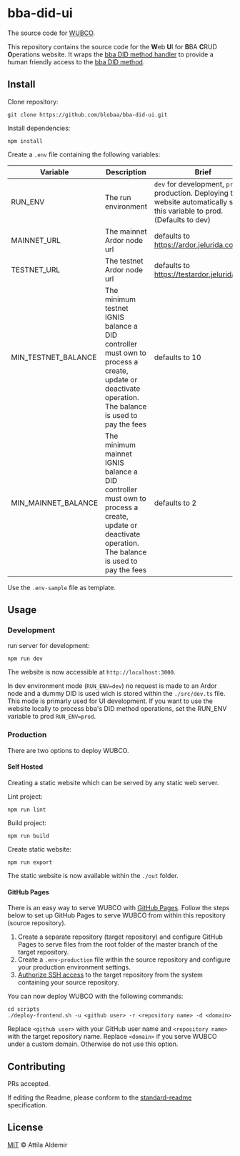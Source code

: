 # bba-did-ui

The source code for [WUBCO](https://wubco.blobaa.dev).

This repository contains the source code for the **W**eb **U**I for **B**BA **C**RUD **O**perations website. It wraps the [bba DID method handler](https://github.com/blobaa/bba-did-method-handler-ts) to provide a human friendly access to the [bba DID method](https://github.com/blobaa/bba-did-method-specification).


## Install

Clone repository:

````
git clone https://github.com/blobaa/bba-did-ui.git
````


Install dependencies:

````
npm install
````


Create a `.env` file containing the following variables:

| Variable            | Description                                                                                                                                          | Brief                                                                                                                        |
|---------------------|------------------------------------------------------------------------------------------------------------------------------------------------------|-----------------------------------------------------------------------------------------------------------------------------|
| RUN_ENV             | The run environment                                                                                                                                  | `dev` for development, `prod` for production. Deploying the website automatically sets this variable to prod. (Defaults to dev) |
| MAINNET_URL         | The mainnet Ardor node url                                                                                                                           | defaults to https://ardor.jelurida.com                                                                                      |
| TESTNET_URL         | The testnet Ardor node url                                                                                                                           | defaults to https://testardor.jelurida.com                                                                                  |
| MIN_TESTNET_BALANCE | The minimum testnet IGNIS balance a DID controller must own to process a create, update or deactivate operation. The balance is used to pay the fees | defaults to 10                                                                                                              |
| MIN_MAINNET_BALANCE | The minimum mainnet IGNIS balance a DID controller must own to process a create, update or deactivate operation. The balance is used to pay the fees | defaults to 2                                                                                                               |


Use the `.env-sample` file as template.


## Usage


### Development

run server for development:

````
npm run dev
````

The website is now accessible at `http://localhost:3000`.

In dev environment mode (`RUN_ENV=dev`) no request is made to an Ardor node and a dummy DID is used wich is stored within the `./src/dev.ts` file. This mode is primarly used for UI development. If you want to use the website locally to process bba's DID method operations, set the RUN_ENV variable to prod `RUN_ENV=prod`.


### Production

There are two options to deploy WUBCO.


#### Self Hosted

Creating a static website which can be served by any static web server.

Lint project:

````
npm run lint
````


Build project:

````
npm run build
````


Create static website:

````
npm run export
````


The static website is now available within the `./out` folder.


#### GitHub Pages

There is an easy way to serve WUBCO with [GitHub Pages](https://pages.github.com). Follow the steps below to set up GitHub Pages to serve WUBCO from within this repository (source repository).

1. Create a separate repository (target repository) and configure GitHub Pages to serve files from the root folder of the master branch of the target repository.
2. Create a `.env-production` file within the source repository and configure your production environment settings.
3. [Authorize SSH access](https://docs.github.com/en/github/authenticating-to-github/adding-a-new-ssh-key-to-your-github-account) to the target repository from the system containing your source repository.

You can now deploy WUBCO with the following commands:

````
cd scripts
./deploy-frontend.sh -u <github user> -r <repository name> -d <domain>
````

Replace `<github user>` with your GitHub user name and `<repository name>` with the target repository name. Replace `<domain>` if you serve WUBCO under a custom domain. Otherwise do not use this option.


## Contributing
PRs accepted.

If editing the Readme, please conform to the [standard-readme](https://github.com/RichardLitt/standard-readme) specification.

## License
[MIT](./LICENSE) © Attila Aldemir